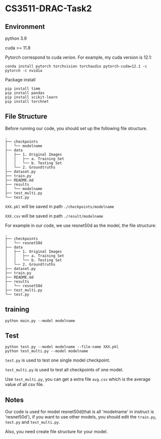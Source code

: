 # CS3511-DRAC-Task2

## Environment
python 3.9

cuda >= 11.8

Pytorch correspond to cuda verion. For example, my cuda version is 12.1:
```
conda install pytorch torchvision torchaudio pytorch-cuda=12.1 -c pytorch -c nvidia
```
Package install
```
pip install timm
pip install pandas
pip install scikit-learn
pip install torchnet
```

## File Structure
Before running our code, you should set up the following file structure.
```
.
├── checkpoints
│   └── modelname
├── data
│   ├── 1. Original Images
│   │   ├── a. Training Set
│   │   └── b. Testing Set
│   └── 2. Groundtruths
├── dataset.py
├── train.py
├── README.md
├── results
│   └── modelname
├── test_multi.py
└── test.py
```

`XXX.pkl` will be saved in path `./checkpoints/modelname`

`XXX.csv` will be saved in path `./result/modelname`

For example in our code, we use resnet50d as the model, the file structure:
```
.
├── checkpoints
│   └── resnet50d
├── data
│   ├── 1. Original Images
│   │   ├── a. Training Set
│   │   └── b. Testing Set
│   └── 2. Groundtruths
├── dataset.py
├── train.py
├── README.md
├── results
│   └── resnet50d
├── test_multi.py
└── test.py
```

## training
```
python main.py --model modelname
```
## Test
```
python test.py --model modelname --file-name XXX.pkl
python test_multi.py --model modelname
```
`test.py` is used to test one single model checkpoint.

`test_multi.py` is used to test all checkpoints of one model. 

Use `test_multi.py`, you can get a extra file `avg.csv` which is the average value of all csv file.

## Notes
Our code is used for model resnet50d(that is all 'modelname' in instruct is 'resnet50d'), if you want to use other models, you should edit the `train.py`, `test.py` and `test_multi.py`.

Also, you need create file structure for your model.
